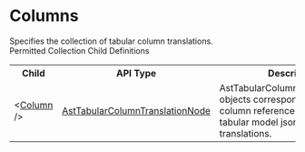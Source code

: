 # Columns

<div class="LanguageSummary"><div class ="SummaryItem">Specifies the collection of tabular column translations.</div></div><div class="SchemaBindingGroup"><div class="SchemaBindingGroupHeader">Permitted Collection Child Definitions</div><table id="SchemaBindingList" class="SchemaBindingList"><tbody><tr><th class="SchemaBindingNameColumnHeader">Child</th><th class="SchemaBindingTypeColumnHeader">API Type</th><th class="SchemaBindingSummaryColumnHeader">Description</th></tr><tr class="cd0"><td class="SchemaBindingName"><span class="punc">&lt;</span><a href=Varigence.Languages.Biml.Tabular.AstTabularColumnTranslationNode.html">Column</a><span class="punc"> /&gt;</span></td><td class="SchemaBindingType"><a href="../api-reference/Varigence.Languages.Biml.Tabular.AstTabularColumnTranslationNode.html">AstTabularColumnTranslationNode</a></td><td class="SchemaBindingSummary">AstTabularColumnTranslationNode objects correspond directly to column reference objects in tabular model json code for translations.</td></tr></tbody></table></div>